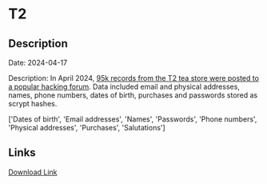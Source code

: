 # T2

## Description

Date: 2024-04-17

Description:
In April 2024, <a href="https://www.cyberdaily.au/security/10446-t2-scalded-by-alleged-data-breach-affecting-more-than-80-000-customers" target="_blank" rel="noopener">95k records from the T2 tea store were posted to a popular hacking forum</a>. Data included email and physical addresses, names, phone numbers, dates of birth, purchases and passwords stored as scrypt hashes.


['Dates of birth', 'Email addresses', 'Names', 'Passwords', 'Phone numbers', 'Physical addresses', 'Purchases', 'Salutations']

## Links

[Download Link](https://link-to.net/1229997/99.35708025800926/dynamic/?r=dDJ0ZWEuY29t)